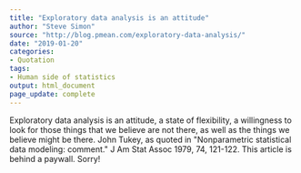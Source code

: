 ```yaml
---
title: "Exploratory data analysis is an attitude"
author: "Steve Simon"
source: "http://blog.pmean.com/exploratory-data-analysis/"
date: "2019-01-20"
categories:
- Quotation
tags:
- Human side of statistics
output: html_document
page_update: complete
---
```


Exploratory data analysis is an attitude, a state of flexibility, a willingness to look for those things that we believe are not there, as well as the things we believe might be there. John Tukey, as quoted in "Nonparametric statistical data modeling: comment." J Am Stat Assoc 1979, 74, 121-122. This article is behind a paywall. Sorry!


<!---more--->




